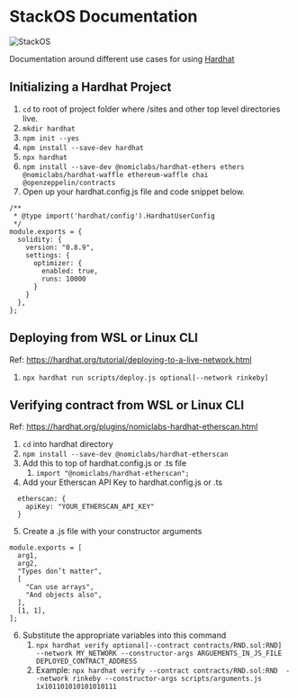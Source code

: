 # StackOS Documentation

![StackOS](https://cdn-images-1.medium.com/max/544/1*1U2bGZGGBTjS1qLPuHU_Cg@2x.png)

Documentation around different use cases for using [Hardhat](https://hardhat.org/)

## Initializing a Hardhat Project

1. `cd` to root of project folder where /sites and other top level directories live.
2. `mkdir hardhat`
3. `npm init --yes`
4. `npm install --save-dev hardhat`
5. `npx hardhat`
6. `npm install --save-dev @nomiclabs/hardhat-ethers ethers @nomiclabs/hardhat-waffle ethereum-waffle chai @openzeppelin/contracts`
7. Open up your hardhat.config.js file and code snippet below.
```
/**
 * @type import('hardhat/config').HardhatUserConfig
 */
module.exports = {
  solidity: {
    version: "0.8.9",
    settings: {
      optimizer: {
        enabled: true,
        runs: 10000
      }
    }
  },
};
```

## Deploying from WSL or Linux CLI

Ref: https://hardhat.org/tutorial/deploying-to-a-live-network.html

1. `npx hardhat run scripts/deploy.js optional[--network rinkeby]`

## Verifying contract from WSL or Linux CLI

Ref: https://hardhat.org/plugins/nomiclabs-hardhat-etherscan.html

1. `cd` into hardhat directory
2. `npm install --save-dev @nomiclabs/hardhat-etherscan`
3. Add this to top of hardhat.config.js or .ts file
    1. `import "@nomiclabs/hardhat-etherscan";`
4. Add your Etherscan API Key to hardhat.config.js or .ts
```
  etherscan: {
    apiKey: "YOUR_ETHERSCAN_API_KEY"
  }
```
5. Create a .js file with your constructor arguments
```
module.exports = [
  arg1,
  arg2,
  "Types don’t matter",
  [
    "Can use arrays",
    "And objects also",
  ],
  [1, 1],
];
```
6. Substitute the appropriate variables into this command
    1. `npx hardhat verify optional[--contract contracts/RND.sol:RND]  --network MY_NETWORK --constructor-args ARGUEMENTS_IN_JS_FILE DEPLOYED_CONTRACT_ADDRESS`
    2. Example: `npx hardhat verify --contract contracts/RND.sol:RND  --network rinkeby --constructor-args scripts/arguments.js 1x101101010101010111`
